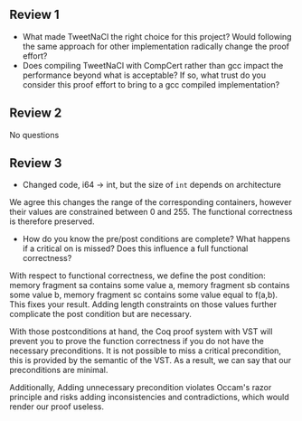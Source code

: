 Review 1
----------
* What made TweetNaCl the right choice for this project?  Would following the same approach for other implementation radically change the proof effort?
* Does compiling TweetNaCl with CompCert rather than gcc impact the performance beyond what is acceptable? If so, what trust do you consider this proof effort to bring to a gcc compiled implementation?



Review 2
----------

No questions

Review 3
----------

- Changed code, i64 -> int, but the size of `int` depends on architecture

We agree this changes the range of the corresponding containers, however their values are constrained
between 0 and 255. The functional correctness is therefore preserved.

- How do you know the pre/post conditions are complete? What happens if a critical on is missed? Does this influence a full functional correctness?

With respect to functional correctness, we define the post condition:
memory fragment sa contains some value a, memory fragment sb contains some value b,
memory fragment sc contains some value equal to f(a,b). This fixes your result.
Adding length constraints on those values further complicate the post condition but are necessary.

With those postconditions at hand, the Coq proof system with VST will prevent you to prove the function correctness if you do not have the necessary preconditions. It is not possible to miss a critical precondition, this is provided by the semantic of the VST. As a result, we can say that our preconditions are minimal.

Additionally, Adding unnecessary precondition violates Occam's razor principle and risks adding inconsistencies and contradictions, which would render our proof useless.
